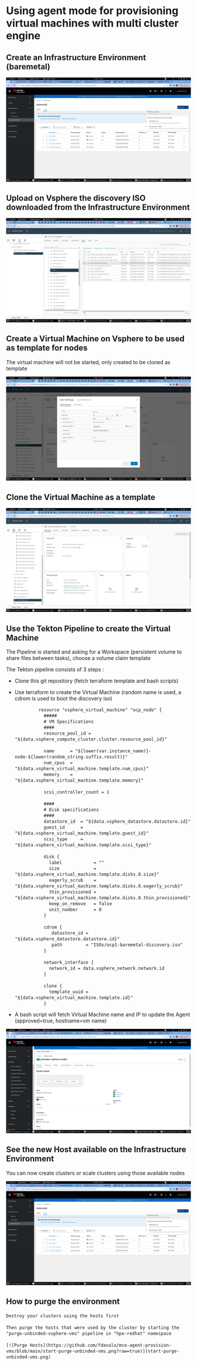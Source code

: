 # Using agent mode for provisioning virtual machines with multi cluster engine

## Create an Infrastructure Environment (baremetal)

[![See the Host](https://github.com/fdavalo/mce-agent-provision-vms/blob/main/agent-vsphere.png?raw=true)](agent-vsphere.png)

## Upload on Vsphere the discovery ISO downloaded from the Infrastructure Environment

[![Upload ISO on vsphere](https://github.com/fdavalo/mce-agent-provision-vms/blob/main/vsphere-iso.png?raw=true)](vsphere-iso.png)

## Create a Virtual Machine on Vsphere to be used as template for nodes

   The virtual machine will not be started, only created to be cloned as template
   
[![Create a virtual machine on vsphere](https://github.com/fdavalo/mce-agent-provision-vms/blob/main/vsphere-vm-template.png?raw=true)](vsphere-vm-template.png)

## Clone the Virtual Machine as a template
   
[![Clone the virtual machine as a template on vsphere](https://github.com/fdavalo/mce-agent-provision-vms/blob/main/vsphere-template.png?raw=true)](vsphere-template.png)

## Use the Tekton Pipeline to create the Virtual Machine
   
   The Pipeline is started and asking for a Workspace (persistent volume to share files between tasks), choose a volume claim template

   The Tekton pipeline consists of 3 steps :

* Clone this git repository (fetch terraform template and bash scripts)

* Use terraform to create the Virtual Machine (random name is used, a cdrom is used to boot the discovery iso)

               resource "vsphere_virtual_machine" "ocp_node" {
                 #####
                 # VM Specifications
                 ####
                 resource_pool_id = "${data.vsphere_compute_cluster.cluster.resource_pool_id}" 

                 name      = "${lower(var.instance_name)}-node-${lower(random_string.suffix.result)}"
                 num_cpus  = "${data.vsphere_virtual_machine.template.num_cpus}"
                 memory    = "${data.vsphere_virtual_machine.template.memory}"

                 scsi_controller_count = 1

                 ####
                 # Disk specifications
                 ####
                 datastore_id  = "${data.vsphere_datastore.datastore.id}"
                 guest_id      = "${data.vsphere_virtual_machine.template.guest_id}"
                 scsi_type     = "${data.vsphere_virtual_machine.template.scsi_type}"

                 disk {
                   label            = ""
                   size             = "${data.vsphere_virtual_machine.template.disks.0.size}"
                   eagerly_scrub    = "${data.vsphere_virtual_machine.template.disks.0.eagerly_scrub}"
                   thin_provisioned = "${data.vsphere_virtual_machine.template.disks.0.thin_provisioned}"
                   keep_on_remove   = false 
                   unit_number      = 0
                 }

                 cdrom {
                    datastore_id = "${data.vsphere_datastore.datastore.id}"
                    path         = "ISOs/ocp1-baremetal-discovery.iso"
                 }

                 network_interface {
                   network_id = data.vsphere_network.network.id
                 }

                 clone {
                   template_uuid = "${data.vsphere_virtual_machine.template.id}"
                 }

* A bash script will fetch Virtual Machine name and IP to update the Agent (approved=true, hostname=vm name)

[![Pipeline to create the virtual machine](https://github.com/fdavalo/mce-agent-provision-vms/blob/main/pipeline-vsphere.png?raw=true)](pipeline-vsphere.png)

## See the new Host available on the Infrastructure Environment
   
   You can now create clusters or scale clusters using those available nodes
   
[![See the Host](https://github.com/fdavalo/mce-agent-provision-vms/blob/main/agent-vsphere.png?raw=true)](agent-vsphere.png)


## How to purge the environment

    Destroy your clusters using the hosts first
    
    Then purge the hosts that were used by the cluster by starting the "purge-unbinded-vsphere-vms" pipeline in "hpe-redhat" namespace
    
    [![Purge Hosts](https://github.com/fdavalo/mce-agent-provision-vms/blob/main/start-purge-unbinded-vms.png?raw=true)](start-purge-unbinded-vms.png)
    
